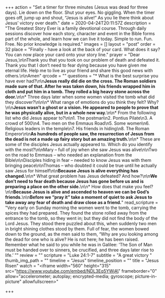 +++
action = "Set a timer for three minutes (Jesus was dead for three days). Lie down on the floor. Shut your eyes. No giggling. When the timer goes off, jump up and shout, “Jesus is alive!” As you lie there think about Jesus’ victory over death."
date = 2020-04-24T20:11:57Z
description = "The Greatest Story Ever is a family devotional course.  Through daily sessions discover how each story, character and event in the Bible forms part of the whole, and learn how we can live it today. Simple to run. Fun. Free. No prior knowledge is required."
images = []
layout = "post"
order = 32
place = "Finally - have a look at the back of your card. What does it say? You can now place your card onto your story line."
prayer = "Dear Jesus,\n\nThank you that you took on our problem of death and defeated it. Thank you that I don’t need to fear dying because you have given me eternal life. Help me to live as your friend and share this good news with others.\n\nAmen"
qrcode = ""
questions = "* What is the best surprise you have ever had?\n\n**Jesus really did die on the cross. The Roman soldiers made sure of that. After he was taken down, his friends wrapped him in cloth and put him in a tomb. They rolled a big heavy stone across the door.**\n\n* Three days later when some women visited the tomb what did they discover?\n\n\n* What range of emotions do you think they felt? Why?\n\n**Jesus wasn’t a ghost or a vision. He appeared to people to prove that he was physically alive, but in a whole new way.**\n\n* From the following list who did Jesus appear to?\n\n1. The postman\n2. Pontius Pilate\n3. A crowd of 500\n4. Two men on the Emmaus Road\n5. Some women\n6. Religious leaders in the temple\n7. His friends in hiding\n8. The Roman Emperor\n\n**As hundreds of people saw, the resurrection of Jesus from the dead is not a made up fairy story but an amazing truth.**\n\n* These are some of the disciples Jesus actually appeared to. Which do you identify with the most?\n\nMary – full of joy when she saw Jesus was alive\n\nTwo on the road to Emmaus – who needed an explanation from the Bible\n\nDisciples hiding in fear – needed to know Jesus was with them bringing peace\n\nThomas – who doubted it could be true until he actually saw Jesus for himself\n\n**Because Jesus is alive everything has changed.**\n\n* What great problem has Jesus defeated? And how?\n\n**We don’t need to fear death because Jesus has gone before us and is preparing a place on the other side.**\n\n* How does that make you feel?\n\n**Because Jesus is alive and ascended to heaven we can be God’s friends.**\n\n**Before we “pray it” take a moment of quiet to ask Jesus to take away any fear of death and draw close as a friend.**"
read_scripture = "Very early on Sunday morning the women went to the tomb, carrying the spices they had prepared. They found the stone rolled away from the entrance to the tomb, so they went in; but they did not find the body of the Lord Jesus. They stood there puzzled about this, when suddenly two men in bright shining clothes stood by them. Full of fear, the women bowed down to the ground, as the men said to them, “Why are you looking among the dead for one who is alive? He is not here; he has been raised. Remember what he said to you while he was in Galilee: ‘The Son of Man must be handed over to sinners, be crucified, and three days later rise to life.’ ”"
review = ""
scripture = "Luke 24:1-7"
subtitle = "A great victory "
thumb_img_path = ""
timeline = "Jesus"
timeline_position = ""
title = "Jesus Risen"
watch = "<iframe width=\"560\" height=\"315\" src=\"https://www.youtube.com/embed/NDL3Eq5YWjA\" frameborder=\"0\" allow=\"accelerometer; autoplay; encrypted-media; gyroscope; picture-in-picture\" allowfullscreen></iframe>"

+++
